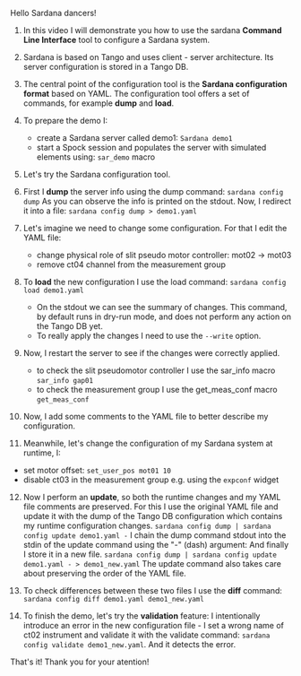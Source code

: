 Hello Sardana dancers!

1. In this video I will demonstrate you how to use the sardana **Command Line Interface** tool to configure a Sardana system.

2. Sardana is based on Tango and uses client - server architecture.
   Its server configuration is stored in a Tango DB.

3. The central point of the configuration tool is the **Sardana configuration format** based on YAML.
   The configuration tool offers a set of commands, for example **dump** and **load**.

4. To prepare the demo I:
   - create a Sardana server called demo1: `Sardana demo1`
   - start a Spock session and populates the server with simulated elements using: `sar_demo` macro

5. Let's try the Sardana configuration tool.
    
6. First I **dump** the server info using the dump command: ``sardana config dump``
   As you can observe the info is printed on the stdout. 
   Now, I redirect it into a file: `sardana config dump > demo1.yaml`

7. Let's imagine we need to change some configuration. For that I edit the YAML file:
   - change physical role of slit pseudo motor controller: mot02 -> mot03
   - remove ct04 channel from the measurement group
    
8. To **load** the new configuration I use the load command: `sardana config load demo1.yaml`
   - On the stdout we can see the summary of changes.
   This command, by default runs in dry-run mode, and does not perform any action on the Tango DB yet.
   - To really apply the changes I need to use the ``--write`` option.

9. Now, I restart the server to see if the changes were correctly applied.
   - to check the slit pseudomotor controller I use the sar_info macro ``sar_info gap01``
   - to check the measurement group I use the get_meas_conf macro ``get_meas_conf``

10. Now, I add some comments to the YAML file to better describe my configuration.

11. Meanwhile, let's change the configuration of my Sardana system at runtime, I:
   - set motor offset: `set_user_pos mot01 10`
   - disable ct03 in the measurement group e.g. using the ``expconf`` widget

12. Now I perform an **update**, so both the runtime changes and my YAML file comments are preserved.
    For this I use the original YAML file and update it with the dump of the Tango DB configuration which contains my runtime configuration changes.
    `sardana config dump | sardana config update demo1.yaml -`
    I chain the dump command stdout into the stdin of the update command using the "-" (dash) argument:
    And finally I store it in a new file.
    `sardana config dump | sardana config update demo1.yaml - > demo1_new.yaml`
    The update command also takes care about preserving the order of the YAML file.

13. To check differences between these two files I use the **diff** command:
    `sardana config diff demo1.yaml demo1_new.yaml`

14. To finish the demo, let's try the **validation** feature:
    I intentionally introduce an error in the new configuration file - I set a wrong name of ct02 instrument
    and validate it with the validate command: `sardana config validate demo1_new.yaml`. And it detects the error.
    
That's it! Thank you for your atention!
